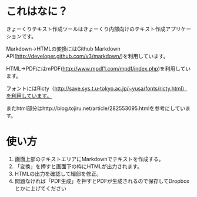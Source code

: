 # これはなに？

きょーくりテキスト作成ツールはきょーくり内部向けのテキスト作成アプリケーションです。

Markdown->HTMLの変換にはGithub Markdown API(http://developer.github.com/v3/markdown/)を利用しています。

HTML->PDFにはmPDF(http://www.mpdf1.com/mpdf/index.php)を利用しています。

フォントにはRicty（http://save.sys.t.u-tokyo.ac.jp/~yusa/fonts/ricty.html）を利用しています。

またhtml部分はhttp://blog.tojiru.net/article/282553095.htmlを参考にしています。

# 使い方
1. 画面上部のテキストエリアにMarkdownでテキストを作成する。
2. 「変換」を押すと画面下の枠にHTMLが出力されます。
3. HTMLの出力を確認して細部を修正。
4. 問題なければ「PDF生成」を押すとPDFが生成されるので保存してDropboxとかに上げてください


